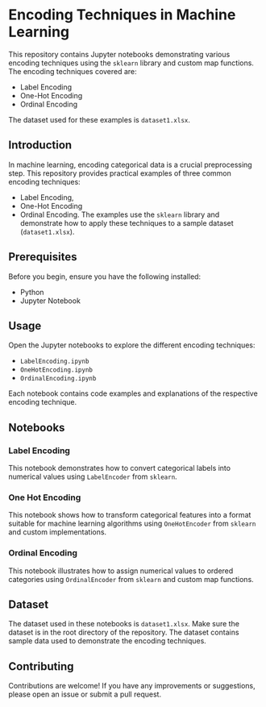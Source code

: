 # Encoding Techniques in Machine Learning

This repository contains Jupyter notebooks demonstrating various encoding techniques using the `sklearn` library and custom map functions. The encoding techniques covered are:

- Label Encoding
- One-Hot Encoding
- Ordinal Encoding

The dataset used for these examples is `dataset1.xlsx`.

## Introduction

In machine learning, encoding categorical data is a crucial preprocessing step. This repository provides practical examples of three common encoding techniques: 
- Label Encoding,
- One-Hot Encoding
- Ordinal Encoding.
The examples use the `sklearn` library and demonstrate how to apply these techniques to a sample dataset (`dataset1.xlsx`).

## Prerequisites

Before you begin, ensure you have the following installed:

- Python
- Jupyter Notebook

## Usage

Open the Jupyter notebooks to explore the different encoding techniques:

- `LabelEncoding.ipynb`
- `OneHotEncoding.ipynb`
- `OrdinalEncoding.ipynb`

Each notebook contains code examples and explanations of the respective encoding technique.

## Notebooks

### Label Encoding

This notebook demonstrates how to convert categorical labels into numerical values using `LabelEncoder` from `sklearn`.

### One Hot Encoding

This notebook shows how to transform categorical features into a format suitable for machine learning algorithms using `OneHotEncoder` from `sklearn` and custom implementations.

### Ordinal Encoding

This notebook illustrates how to assign numerical values to ordered categories using `OrdinalEncoder` from `sklearn` and custom map functions.

## Dataset

The dataset used in these notebooks is `dataset1.xlsx`. Make sure the dataset is in the root directory of the repository. The dataset contains sample data used to demonstrate the encoding techniques.

## Contributing

Contributions are welcome! If you have any improvements or suggestions, please open an issue or submit a pull request.


